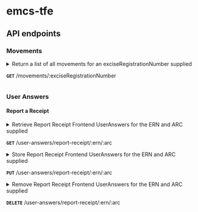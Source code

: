
# emcs-tfe

## API endpoints

### Movements

<details>
<summary>Return a list of all movements for an exciseRegistrationNumber supplied

**`GET`** /movements/:exciseRegistrationNumber</summary>

### Query string search parameters

| paramName            | Type   | Values                                                                     | Default                      |
|----------------------|--------|----------------------------------------------------------------------------|------------------------------|
| search.traderRole    | String | - `Consignor and/or Consignee` <br> - `Consignor` <br> - `Consignee`       | `Consignor and/or Consignee` | 
| search.sortField     | String | - `MessageType` <br> - `DateReceived` <br> - `ARC` <br>  - `ReadIndicator` | `DateReceived`               |
| search.sortOrder     | String | - `D` _(Descednding)_ <br> - `A` _(Ascending)_                             | `D`                          |
| search.startPosition | Int    | Valid Integer > 0                                                          | 1                            |
| search.maxRows       | Int    | Valid Integer > 0                                                          | 30                           |

E.g. to search for the first 15 movements by Consignor ordered by DateReceived ascending, the call would be:

`/movements/:exciseRegistrationNumber?search.traderRole=Consignor&search.sortOrder=A&search.maxRows=15`

### Responses

**Status**: 200 (OK) 

**Body**:

```json
{
  "movements": [
    {
      "arc": "GBTR000000EMCS1000040",
      "dateOfDispatch": "2009-01-26T14:12:00",
      "movementStatus": "Accepted",
      "otherTraderID": "ABCD1234"
    },
    {
      "arc": "GBTR000000EMCS1000044",
      "dateOfDispatch": "2009-01-26T14:15:00",
      "movementStatus": "Accepted",
      "otherTraderID": "ABCD1234"
    }
  ]
}
```

**Status**: 500 (ISE)

**Body**:

```json
{
  "message": "JSON validation error"
}
```
</details>

### User Answers

#### Report a Receipt

<details>
<summary>Retrieve Report Receipt Frontend UserAnswers for the ERN and ARC supplied

**`GET`** /user-answers/report-receipt/:ern/:arc</summary>

#### Success Response(s)

**Status**: 200 (OK) _(when data is found for supplied ern and arc)_

**Body**:

```json
{
  "internalId": "abcd1234",
  "ern" : "ern",
  "arc" : "arc",
  "data": {
    "page1": "foo",
    "page2": "bar"
  },
  "lastUpdated": {
    "$date": {
      "$numberLong":"1678194091686"
    }
  }
}
```

**Status**: 204 (NO_CONTENT) _(when NO data is found)_

**Body**: n/a


#### Error Response(s)

**Status**: 500 (ISE)

**Body**:

```json
{
  "message": "Err Message"
}
```
</details>

<details>
<summary>Store Report Receipt Frontend UserAnswers for the ERN and ARC supplied

**`PUT`** /user-answers/report-receipt/:ern/:arc</summary>

This method is idempotent, in the sense that if no data exists it will be created and if some data already exists it will be updated with the new submitted data.

#### Request Body

`ReportReceiptUserAnswers` model:

```json
{
  "internalId": "abcd1234",
  "ern" : "ern",
  "arc" : "arc",
  "data": {
    "page1": "foo",
    "page2": "bar",
    "page3": "newEntry"
  },
  "lastUpdated": {
    "$date": {
      "$numberLong":"1678194091686"
    }
  }
}
```

#### Success Response(s)

**Status**: 200 (OK)

**Body**:

`ReportReceiptUserAnswers` model:

```json
{
  "internalId": "abcd1234",
  "ern" : "ern",
  "arc" : "arc",
  "data": {
    "page1": "foo",
    "page2": "bar",
    "page3": "newEntry"
  },
  "lastUpdated": {
    "$date": {
      "$numberLong":"1678194091686"
    }
  }
}
```

#### Error Response(s)

**Status**: 400 (BAD_REQUEST)

**Body**:

```
"Invalid ReportReceiptUserAnswers payload " + JsonValidation Errors
```

**Status**: 500 (ISE)

**Body**:

```json
{
  "message": "Err Message"
}
```
</details>

<details>
<summary>Remove Report Receipt Frontend UserAnswers for the ERN and ARC supplied

**`DELETE`** /user-answers/report-receipt/:ern/:arc</summary>

This method is idempotent, in the sense that if no data exists it returns NO_CONTENT as a successful response. If data exist, it will removed and also return a NO_CONTENT.

#### Success Response(s)

**Status**: 204 (NO_CONTENT)

**Body**: n/a

#### Error Response(s)

**Status**: 500 (ISE)

**Body**:

```json
{
  "message": "Err Message"
}
```
</details>
  